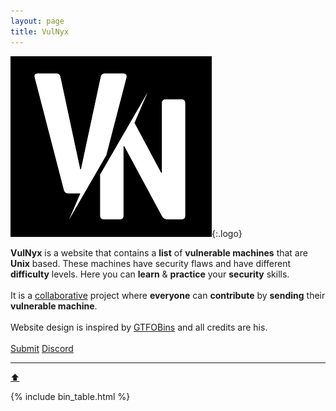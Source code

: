 ```yaml
---
layout: page
title: VulNyx
---
```


![VulNyx website logo](/assets/logo.png){:.logo}

<div id="vm-state">
<b>VulNyx</b> is a website that contains a <b>list</b> of <b>vulnerable machines</b> that are <b>Unix</b> based. These machines have security flaws and have different <b>difficulty</b> levels. Here you can <b>learn</b> & <b>practice</b> your <b>security</b> skills.
<br>
<br>
It is a <a href="https://github.com/vulnyx/vulnyx.github.io/graphs/contributors" target="_blank">collaborative</a> project where <b>everyone</b> can <b>contribute</b> by <b>sending</b> their <b>vulnerable machine</b>.
<br>
<br>
Website design is inspired by <a href="https://gtfobins.github.io/" target="_blank">GTFOBins</a> and all credits are his.
<br>
<br>
<span class="cinfo"><a href="submit">Submit</a>&nbsp;<a href="https://discord.gg/qdm3bN3Emb" target="_blank">Discord</a></span>
<br>
<hr>
</div>
<a href="#" class="bttop">⬆️</a>

{% include bin_table.html %}
